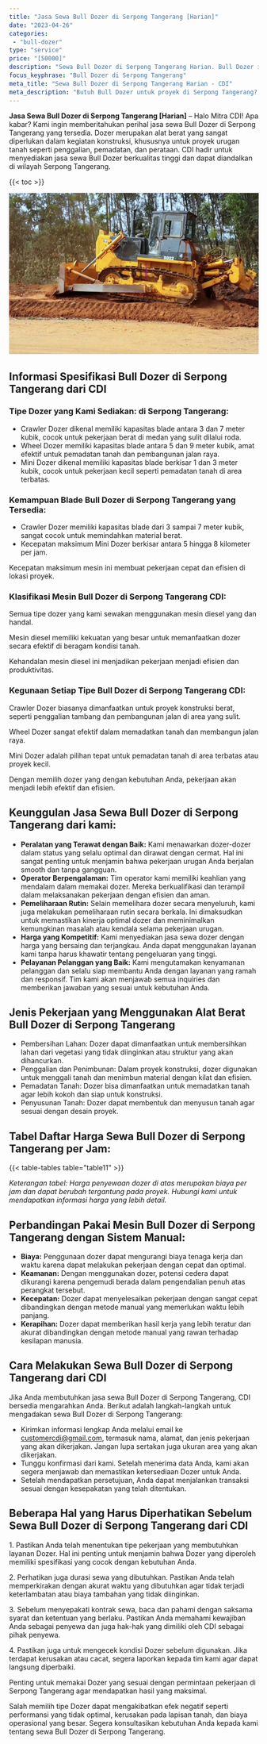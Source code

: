 ```yaml
---
title: "Jasa Sewa Bull Dozer di Serpong Tangerang [Harian]"
date: "2023-04-26"
categories:
 - "bull-dozer"
type: "service"
price: "[50000]"
description: "Sewa Bull Dozer di Serpong Tangerang Harian. Bull Dozer ini menjadi solusi utama dalam proyek pembangunan sebagai alat berat handal dan efisien. Segera konsultasikan kebutuhan Anda."
focus_keyphrase: "Bull Dozer di Serpong Tangerang"
meta_title: "Sewa Bull Dozer di Serpong Tangerang Harian - CDI"
meta_description: "Butuh Bull Dozer untuk proyek di Serpong Tangerang? Kami adalah solusi tepat dengan solusi optimal. Dapatkan penawaran sekarang."
---
```


**Jasa Sewa Bull Dozer di Serpong Tangerang [Harian]** – Halo Mitra CDI! Apa kabar? Kami ingin memberitahukan perihal jasa sewa Bull Dozer di Serpong Tangerang yang tersedia. Dozer merupakan alat berat yang sangat diperlukan dalam kegiatan konstruksi, khususnya untuk proyek urugan tanah seperti penggalian, pemadatan, dan perataan. CDI hadir untuk menyediakan jasa sewa Bull Dozer berkualitas tinggi dan dapat diandalkan di wilayah Serpong Tangerang.

{{< toc >}}

![Jasa Sewa Bull Dozer di Serpong Tangerang [Harian]](/images/bull-dozer/bull-dozer-05.jpg)

## Informasi Spesifikasi Bull Dozer di Serpong Tangerang dari CDI

### Tipe Dozer yang Kami Sediakan: di Serpong Tangerang:

*   Crawler Dozer dikenal memiliki kapasitas blade antara 3 dan 7 meter kubik, cocok untuk pekerjaan berat di medan yang sulit dilalui roda.
*   Wheel Dozer memiliki kapasitas blade antara 5 dan 9 meter kubik, amat efektif untuk pemadatan tanah dan pembangunan jalan raya.
*   Mini Dozer dikenal memiliki kapasitas blade berkisar 1 dan 3 meter kubik, cocok untuk pekerjaan kecil seperti pemadatan tanah di area terbatas.

### Kemampuan Blade Bull Dozer di Serpong Tangerang yang Tersedia:

*   Crawler Dozer memiliki kapasitas blade dari 3 sampai 7 meter kubik, sangat cocok untuk memindahkan material berat.
*   Kecepatan maksimum Mini Dozer berkisar antara 5 hingga 8 kilometer per jam.

Kecepatan maksimum mesin ini membuat pekerjaan cepat dan efisien di lokasi proyek.

### Klasifikasi Mesin Bull Dozer di Serpong Tangerang CDI:

Semua tipe dozer yang kami sewakan menggunakan mesin diesel yang dan handal.

Mesin diesel memiliki kekuatan yang besar untuk memanfaatkan dozer secara efektif di beragam kondisi tanah.

Kehandalan mesin diesel ini menjadikan pekerjaan menjadi efisien dan produktivitas.

### Kegunaan Setiap Tipe Bull Dozer di Serpong Tangerang CDI:

Crawler Dozer biasanya dimanfaatkan untuk proyek konstruksi berat, seperti penggalian tambang dan pembangunan jalan di area yang sulit.

Wheel Dozer sangat efektif dalam memadatkan tanah dan membangun jalan raya.

Mini Dozer adalah pilihan tepat untuk pemadatan tanah di area terbatas atau proyek kecil.

Dengan memilih dozer yang dengan kebutuhan Anda, pekerjaan akan menjadi lebih efektif dan efisien.

## Keunggulan Jasa Sewa Bull Dozer di Serpong Tangerang dari kami:

*   **Peralatan yang Terawat dengan Baik:** Kami menawarkan dozer-dozer dalam status yang selalu optimal dan dirawat dengan cermat. Hal ini sangat penting untuk menjamin bahwa pekerjaan urugan Anda berjalan smooth dan tanpa gangguan.
*   **Operator Berpengalaman:** Tim operator kami memiliki keahlian yang mendalam dalam memakai dozer. Mereka berkualifikasi dan terampil dalam melaksanakan pekerjaan dengan efisien dan aman.
*   **Pemeliharaan Rutin:** Selain memelihara dozer secara menyeluruh, kami juga melakukan pemeliharaan rutin secara berkala. Ini dimaksudkan untuk memastikan kinerja optimal dozer dan meminimalkan kemungkinan masalah atau kendala selama pekerjaan urugan.
*   **Harga yang Kompetitif:** Kami menyediakan jasa sewa dozer dengan harga yang bersaing dan terjangkau. Anda dapat menggunakan layanan kami tanpa harus khawatir tentang pengeluaran yang tinggi.
*   **Pelayanan Pelanggan yang Baik:** Kami mengutamakan kenyamanan pelanggan dan selalu siap membantu Anda dengan layanan yang ramah dan responsif. Tim kami akan menjawab semua inquiries dan memberikan jawaban yang sesuai untuk kebutuhan Anda.

## Jenis Pekerjaan yang Menggunakan Alat Berat Bull Dozer di Serpong Tangerang

*   Pembersihan Lahan: Dozer dapat dimanfaatkan untuk membersihkan lahan dari vegetasi yang tidak diinginkan atau struktur yang akan dihancurkan.
*   Penggalian dan Penimbunan: Dalam proyek konstruksi, dozer digunakan untuk menggali tanah dan menimbun material dengan kilat dan efisien.
*   Pemadatan Tanah: Dozer bisa dimanfaatkan untuk memadatkan tanah agar lebih kokoh dan siap untuk konstruksi.
*   Penyusunan Tanah: Dozer dapat membentuk dan menyusun tanah agar sesuai dengan desain proyek.

## Tabel Daftar Harga Sewa Bull Dozer di Serpong Tangerang per Jam:

{{< table-tables table="table11" >}}

_Keterangan tabel: Harga penyewaan dozer di atas merupakan biaya per jam dan dapat berubah tergantung pada proyek. Hubungi kami untuk mendapatkan informasi harga yang lebih detail._

## Perbandingan Pakai Mesin Bull Dozer di Serpong Tangerang dengan Sistem Manual:

*   **Biaya:** Penggunaan dozer dapat mengurangi biaya tenaga kerja dan waktu karena dapat melakukan pekerjaan dengan cepat dan optimal.
*   **Keamanan:** Dengan menggunakan dozer, potensi cedera dapat dikurangi karena pengemudi berada dalam pengendalian penuh atas perangkat tersebut.
*   **Kecepatan:** Dozer dapat menyelesaikan pekerjaan dengan sangat cepat dibandingkan dengan metode manual yang memerlukan waktu lebih panjang.
*   **Kerapihan:** Dozer dapat memberikan hasil kerja yang lebih teratur dan akurat dibandingkan dengan metode manual yang rawan terhadap kesilapan manusia.

## Cara Melakukan Sewa Bull Dozer di Serpong Tangerang dari CDI

Jika Anda membutuhkan jasa sewa Bull Dozer di Serpong Tangerang, CDI bersedia mengarahkan Anda. Berikut adalah langkah-langkah untuk mengadakan sewa Bull Dozer di Serpong Tangerang:

*   Kirimkan informasi lengkap Anda melalui email ke customercdi@gmail.com, termasuk nama, alamat, dan jenis pekerjaan yang akan dikerjakan. Jangan lupa sertakan juga ukuran area yang akan dikerjakan.
*   Tunggu konfirmasi dari kami. Setelah menerima data Anda, kami akan segera menjawab dan memastikan ketersediaan Dozer untuk Anda.
*   Setelah mendapatkan persetujuan, Anda dapat menjalankan transaksi sesuai dengan kesepakatan yang telah ditentukan.

## Beberapa Hal yang Harus Diperhatikan Sebelum Sewa Bull Dozer di Serpong Tangerang dari CDI

1\.  Pastikan Anda telah menentukan tipe pekerjaan yang membutuhkan layanan Dozer. Hal ini penting untuk menjamin bahwa Dozer yang diperoleh memiliki spesifikasi yang cocok dengan kebutuhan Anda.

2\.  Perhatikan juga durasi sewa yang dibutuhkan. Pastikan Anda telah memperkirakan dengan akurat waktu yang dibutuhkan agar tidak terjadi keterlambatan atau biaya tambahan yang tidak diinginkan.

3\.  Sebelum menyepakati kontrak sewa, baca dan pahami dengan saksama syarat dan ketentuan yang berlaku. Pastikan Anda memahami kewajiban Anda sebagai penyewa dan juga hak-hak yang dimiliki oleh CDI sebagai pihak penyewa.

4\.  Pastikan juga untuk mengecek kondisi Dozer sebelum digunakan. Jika terdapat kerusakan atau cacat, segera laporkan kepada tim kami agar dapat langsung diperbaiki.

Penting untuk memakai Dozer yang sesuai dengan permintaan pekerjaan di Serpong Tangerang agar mendapatkan hasil yang maksimal.

Salah memilih tipe Dozer dapat mengakibatkan efek negatif seperti performansi yang tidak optimal, kerusakan pada lapisan tanah, dan biaya operasional yang besar. Segera konsultasikan kebutuhan Anda kepada kami tentang sewa Bull Dozer di Serpong Tangerang.
